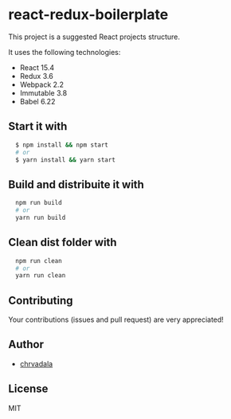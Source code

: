 # react-redux-boilerplate

This project is a suggested React projects structure.

It uses the following technologies:
 - React 15.4
 - Redux 3.6
 - Webpack 2.2
 - Immutable 3.8
 - Babel 6.22

## Start it with
```sh
  $ npm install && npm start
  # or
  $ yarn install && yarn start
```

## Build and distribuite it with
```sh
  npm run build
  # or
  yarn run build
```

## Clean dist folder with
```sh
  npm run clean
  # or
  yarn run clean
```

## Contributing
Your contributions (issues and pull request) are very appreciated!

## Author
- [chrvadala](https://github.com/chrvadala)

## License
MIT

